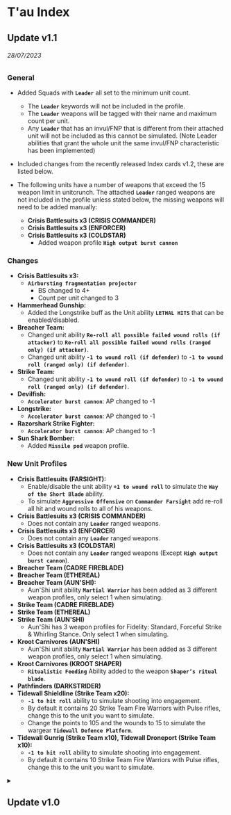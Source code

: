 # T'au Index

## Update v1.1
###### 28/07/2023
### General

* Added Squads with **`Leader`** all set to the minimum unit count.
  * The **`Leader`** keywords will not be included in the profile.
  * The **`Leader`** weapons will be tagged with their name and maximum count per unit.
  * Any **`Leader`** that has an invul/FNP that is different from their attached unit will not be included as this cannot be simulated. (Note Leader abilities that grant the whole unit the same invul/FNP characteristic has been implemented)

* Included changes from the recently released Index cards v1.2, these are listed below.

* The following units have a number of weapons that exceed the 15 weapon limit in unitcrunch. The attached **`Leader`** ranged weapons are not included in the profile unless stated below, the missing weapons will need to be added manually:
	* **Crisis Battlesuits x3 (CRISIS COMMANDER)**
	* **Crisis Battlesuits x3 (ENFORCER)**
	* **Crisis Battlesuits x3 (COLDSTAR)**
		* Added weapon profile **`High output burst cannon`**
	

### Changes
* **Crisis Battlesuits x3:** 
	* **`Airbursting fragmentation projector`**
		* BS changed to 4+
		* Count per unit changed to 3
* **Hammerhead Gunship:**
	* Added the Longstrike buff as the Unit ability **`LETHAL HITS`** that can be enabled/disabled. 
* **Breacher Team:**
	* Changed unit ability **`Re-roll all possible failed wound rolls (if attacker)`** to **`Re-roll all possible failed wound rolls (ranged only) (if attacker)`**.
	* Changed unit ability **`-1 to wound roll (if defender)`** to **`-1 to wound roll (ranged only) (if defender)`**.
* **Strike Team:**
	* Changed unit ability **`-1 to wound roll (if defender)`** to **`-1 to wound roll (ranged only) (if defender)`**.
* **Devilfish:**
	* **`Accelerator burst cannon`**: AP changed to -1
* **Longstrike:**
	* **`Accelerator burst cannon`**: AP changed to -1
* **Razorshark Strike Fighter:**
	* **`Accelerator burst cannon`**: AP changed to -1
* **Sun Shark Bomber:**
	* Added **`Missile pod`** weapon profile.

### New Unit Profiles

* **Crisis Battlesuits (FARSIGHT):**
	* Enable/disable the unit ability **`+1 to wound roll`** to simulate the **`Way of the Short Blade`** ability.
	* To simulate **`Aggressive Offensive`** on **`Commander Farsight`** add re-roll all hit and wound rolls to all of his weapons.
* **Crisis Battlesuits x3 (CRISIS COMMANDER)**
  * Does not contain any **`Leader`** ranged weapons.
* **Crisis Battlesuits x3 (ENFORCER)**
  * Does not contain any **`Leader`** ranged weapons.
* **Crisis Battlesuits x3 (COLDSTAR)**
  * Does not contain any **`Leader`** ranged weapons (Except **`High output burst cannon`**).
* **Breacher Team (CADRE FIREBLADE)**
* **Breacher Team (ETHEREAL)**
* **Breacher Team (AUN'SHI):**
	* Aun'Shi unit ability **`Martial Warrior`** has been added as 3 different weapon profiles, only select 1 when simulating.
* **Strike Team (CADRE FIREBLADE)**
* **Strike Team (ETHEREAL)**
* **Strike Team (AUN'SHI)**
	* Aun'Shi has 3 weapon profiles for Fidelity: Standard, Forceful Strike & Whirling Stance. Only select 1 when simulating.
* **Kroot Carnivores (AUN'SHI)**
	* Aun'Shi unit ability **`Martial Warrior`** has been added as 3 different weapon profiles, only select 1 when simulating.
* **Kroot Carnivores (KROOT SHAPER)**
	* **`Ritualistic Feeding`** Ability added to the weapon **`Shaper’s ritual blade`**.
* **Pathfinders (DARKSTRIDER)**
* **Tidewall Shieldline (Strike Team x20):** 
  * **`-1 to hit roll`** ability to simulate shooting into engagement.
  * By default it contains 20 Strike Team Fire Warriors with Pulse rifles, change this to the unit you want to simulate.
  * Change the points to 105 and the wounds to 15 to simulate the wargear **`Tidewall Defence Platform`**.
* **Tidewall Gunrig (Strike Team x10), Tidewall Droneport (Strike Team x10):**
  * **`-1 to hit roll`** ability to simulate shooting into engagement.
  * By default it contains 10 Strike Team Fire Warriors with Pulse rifles, change this to the unit you want to simulate.

<details>
<summary><h2>Update v1.0</h2></summary>

###### 25/07/2023
***NOTE: Some of the descriptions below could be inaccurate as this took a while to create and Unitcrunch has had updates since.***
### General
* All eligible unit profiles have 3 abilities representing the beneficial moments of the army rule **`For the Greater Good`** (**FTGG**) and the detachment rule **`Kauyon`**:
	* **`Improve BS by 1`** (Guided shooting spotted unit)
	* **`Critical hit: 1 extra hit`** (Kauyon)
	* **`Critical hit: 2 extra hits`** (Kauyon & Guided shooting spotted unit)
* I have not included the negative ability for guided units not shooting at there spotted unit in any of the unit profiles.
* Also the **`[IGNORES COVER]`** gained from being observed by a unit with **`Markerlights`** has not been added to any of the unit profiles.

* **`Leaders`** are all separate unit profiles acting as if they were a sole unit on the battlefield and thus they do not include there **`Leader`** ability.

* All unit profile weapons have the default maximum count per unit.

* Some Drone wargear is present on eligible Unit profiles:
	* Gun Drone - Maximum amount of gun drone weapons added to that unit.
	* Shield Drone - Not included, you will need to manually increase the Wounds of your unit.
	* Marker Drone - Not needed
	* Guardian Drone - As a unit ability.
	* Missile Drone - Maximum amount of missile drone weapons added to that unit.

All units that have **`Damaged: 1-X Wounds Remaining`** have a -1 to hit roll ability in there unit profile that can be turned on/off.

### Units
#### Current Range
* **Aun'va:** has several profiles due to different characteristics
* **Longstrike:** **`Targeting array`** has not been included, this will need to be added to one individual weapon profile manually.
* **Commander in Crisis Battlesuit, Commander in Enforcer Battlesuit, Commander in Coldstar Battlesuit, Crisis Battlesuits x3:** Have not included **`Weapon support System`** for ignoring hit roll modifiers.
* **Ghostkeel Battlesuit:** Stealth drones cannot be simulated.
* **Riptide Battlesuit:** Have not included **`Weapon support System`** for ignoring hit roll modifiers, Nova Charge is not present on any weapons and will need to be added if you wish to simulate it.
* **Hammerhead Gunship:** Targeting array has not been included, this will need to be added to one individual weapon profile manually.
* **Tidewall:** Excluded from unit profiles.
* **Stormsurge:** Have not included **`support System`** as i cannot make an ability for this.
* **Kroot Farstalkers:** Have not included **`Pech'ra`** wargear ability as this would need to added to each weapon individually.
#### Forgeworld Range
* **Y'vahra Battlesuit, R'varna Battlesuit:** Have not included **`Weapon support System`** for ignoring hit roll modifiers.
* **AX-1-0 Tiger Shark:** The **`Titan Hunter`** ability is already baked into the weapon profiles.
* **Manta:** Points value is incorrect as 2000 is the maximum.
</details>